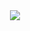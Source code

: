 <div align="center">
  <img src="https://user-images.githubusercontent.com/114448911/215786186-7d80062d-5d76-4136-994c-1aeacc22138b.gif">
</div>
